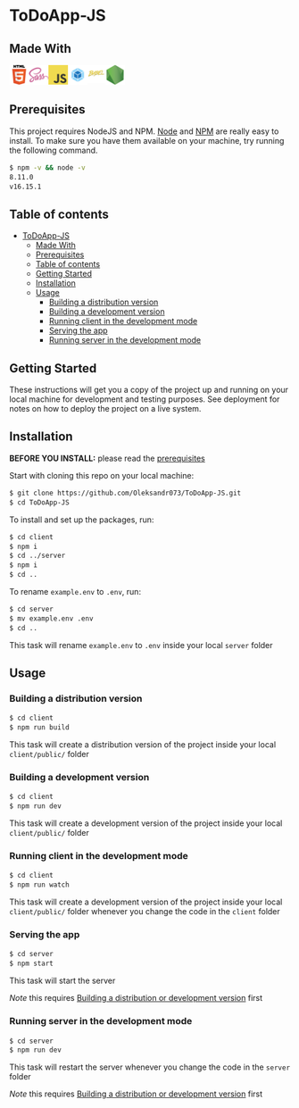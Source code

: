 # ToDoApp-JS

## Made With

<img align="left" alt="HTML5" width="35px" src="https://raw.githubusercontent.com/github/explore/80688e429a7d4ef2fca1e82350fe8e3517d3494d/topics/html/html.png"/>

<img align="left" alt="SASS SCSS" width="35px" src="https://raw.githubusercontent.com/github/explore/80688e429a7d4ef2fca1e82350fe8e3517d3494d/topics/sass/sass.png"/>

<img align="left" alt="JavaScript" width="35px" src="https://raw.githubusercontent.com/github/explore/80688e429a7d4ef2fca1e82350fe8e3517d3494d/topics/javascript/javascript.png"/>

<img align="left" alt="Webpack" width="35px" src="https://raw.githubusercontent.com/github/explore/80688e429a7d4ef2fca1e82350fe8e3517d3494d/topics/webpack/webpack.png"/>

<img align="left" alt="Babel" width="32px" src="https://raw.githubusercontent.com/github/explore/80688e429a7d4ef2fca1e82350fe8e3517d3494d/topics/babel/babel.png"/>

<img alt="Node.js" width="35px" src="https://raw.githubusercontent.com/github/explore/80688e429a7d4ef2fca1e82350fe8e3517d3494d/topics/nodejs/nodejs.png"/>

## Prerequisites

This project requires NodeJS and NPM.
[Node](http://nodejs.org/) and [NPM](https://npmjs.org/) are really easy to install.
To make sure you have them available on your machine,
try running the following command.

```sh
$ npm -v && node -v
8.11.0
v16.15.1
```

## Table of contents

- [ToDoApp-JS](#todoapp-js)
  - [Made With](#made-with)
  - [Prerequisites](#prerequisites)
  - [Table of contents](#table-of-contents)
  - [Getting Started](#getting-started)
  - [Installation](#installation)
  - [Usage](#usage)
    - [Building a distribution version](#building-a-distribution-version)
    - [Building a development version](#building-a-development-version)
    - [Running client in the development mode](#running-client-in-the-development-mode)
    - [Serving the app](#serving-the-app)
    - [Running server in the development mode](#running-server-in-the-development-mode)

## Getting Started

These instructions will get you a copy of the project up and running on your local machine for development and testing purposes. See deployment for notes on how to deploy the project on a live system.

## Installation

**BEFORE YOU INSTALL:** please read the [prerequisites](#prerequisites)

Start with cloning this repo on your local machine:

```sh
$ git clone https://github.com/Oleksandr073/ToDoApp-JS.git
$ cd ToDoApp-JS
```

To install and set up the packages, run:

```sh
$ cd client
$ npm i
$ cd ../server
$ npm i
$ cd ..
```

To rename `example.env` to `.env`, run:

```sh
$ cd server
$ mv example.env .env
$ cd ..
```

This task will rename `example.env` to `.env` inside your local `server` folder

## Usage

### Building a distribution version

```sh
$ cd client
$ npm run build
```

This task will create a distribution version of the project
inside your local `client/public/` folder

### Building a development version

```sh
$ cd client
$ npm run dev 
```

This task will create a development version of the project
inside your local `client/public/` folder

### Running client in the development mode

```sh
$ cd client
$ npm run watch
```

This task will create a development version of the project
inside your local `client/public/` folder whenever you change the code in the `client` folder

### Serving the app

```sh
$ cd server
$ npm start
```

This task will start the server

*Note* this requires
[Building a distribution or development version](#building-a-distribution-version) first

### Running server in the development mode

```sh
$ cd server
$ npm run dev
```

This task will restart the server whenever you change the code in the `server` folder

*Note* this requires
[Building a distribution or development version](#building-a-distribution-version) first